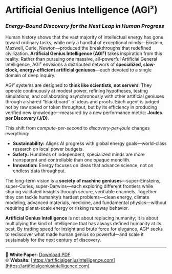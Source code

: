 # Artificial Genius Intelligence (AGI²)

### *Energy-Bound Discovery for the Next Leap in Human Progress*

Human history shows that the vast majority of intellectual energy has gone toward ordinary tasks, while only a handful of exceptional minds—Einstein, Maxwell, Curie, Newton—produced the breakthroughs that redefined civilization. **Artificial Genius Intelligence (AGI²)** takes inspiration from this reality. Rather than pursuing one massive, all-powerful Artificial General Intelligence, AGI² envisions a distributed network of **specialized, slow-clock, energy-efficient artificial geniuses**—each devoted to a single domain of deep inquiry.

AGI² systems are designed to **think like scientists, not servers**. They operate continuously at modest power, refining hypotheses, testing simulations, and collaborating asynchronously with other artificial geniuses through a shared “blackboard” of ideas and proofs. Each agent is judged not by raw speed or token throughput, but by its efficiency in producing verified new knowledge—measured by a new performance metric: **Joules per Discovery (J/D)**.

This shift from *compute-per-second* to *discovery-per-joule* changes everything:

- **Sustainability:** Aligns AI progress with global energy goals—world-class research on local power budgets.  
- **Safety:** Hundreds of independent, specialized minds are more transparent and controllable than one opaque monolith.  
- **Innovation:** Energy focuses on ideas that advance science, not on endless data throughput.  

The long-term vision is a **society of machine geniuses**—super-Einsteins, super-Curies, super-Darwins—each exploring different frontiers while sharing validated insights through secure, verifiable channels. Together they can tackle humanity’s hardest problems—clean energy, climate modeling, advanced materials, medicine, and fundamental physics—without requiring planet-scale energy or risking runaway behavior.

**Artificial Genius Intelligence** is not about replacing humanity; it is about multiplying the kind of intelligence that has always defined humanity at its best. By trading speed for insight and brute force for elegance, AGI² seeks to rediscover what made human genius so powerful—and scale it sustainably for the next century of discovery.

---

📄 **White Paper:** [Download PDF](agi2_whitepaper.pdf)  
🌐 **Website:** [https://artificialgeniusintelligence.com](https://artificialgeniusintelligence.com)
